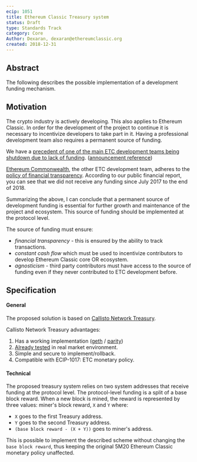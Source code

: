 ```yaml
---
ecip: 1051
title: Ethereum Classic Treasury system
status: Draft
type: Standards Track
category: Core
Author: Dexaran, dexaran@ethereumclassic.org
created: 2018-12-31
---
```


## Abstract

The following describes the possible implementation of a development funding mechanism.

## Motivation

The crypto industry is actively developing. This also applies to Ethereum Classic. In order for the development of the project to continue it is necessary to incentivize developers to take part in it. Having a professional development team also requires a permanent source of funding.

We have a [precedent of one of the main ETC development teams being shutdown due to lack of funding](https://ethereumworldnews.com/ethereum-classic-etc-development-team-shuts-down-operations-due-to-funding/). ([announcement reference](https://twitter.com/etcdev/status/1069625401515872256?ref_src=twsrc%5Etfw%7Ctwcamp%5Etweetembed%7Ctwterm%5E1069625401515872256&ref_url=https%3A%2F%2Fwww.cryptoglobe.com%2Flatest%2F2018%2F12%2Fleading-ethereum-classic-dev-team-quits-due-to-lack-of-funds%2F))

[Ethereum Commonwealth](https://github.com/EthereumCommonwealth), the other ETC development team, adheres to the [policy of financial transparency](https://github.com/EthereumCommonwealth/Roadmap/issues/27). According to our public financial report, you can see that we did not receive any funding since July 2017 to the end of 2018.

Summarizing the above, I can conclude that a permanent source of development funding is essential for further growth and maintenance of the project and ecosystem. This source of funding should be implemented at the protocol level.

The source of funding must ensure: 
- *financial transparency* - this is ensured by the ability to track transactions.
- *constant cash flow* which must be used to incentivize contributors to develop Ethereum Classic core OR ecosystem.
- *agnosticism* - third party contributors must have access to the source of funding even if they never contributed to ETC development before.

## Specification

#### General

The proposed solution is based on [Callisto Network Treasury](https://whitepaper.io/document/345/callisto-network-whitepaper).

Callisto Network Treasury advantages:

1. Has a working implementation ([geth](https://github.com/EthereumCommonwealth/go-callisto) / [parity](https://github.com/EthereumCommonwealth/rust-callisto)) 
2. [Already tested](https://callisto.network/financial-report/) in real market environment.
3. Simple and secure to implement/rollback.
4. Compatible with ECIP-1017: ETC monetary policy.

#### Technical

The proposed treasury system relies on two system addresses that receive funding at the protocol level. The protocol-level funding is a split of a base block reward. When a new block is mined, the reward is represented by three values: miner's block reward, `X` and `Y` where:

- `X` goes to the first Treasury address.
- `Y` goes to the second Treasury address.
- `(base block reward - (X + Y))` goes to miner's address.

This is possible to implement the described scheme without changing the `base block reward`, thus keeping the original 5M20 Ethereum Classic monetary policy unaffected.

